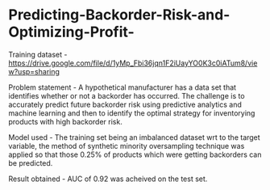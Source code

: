 # Predicting-Backorder-Risk-and-Optimizing-Profit-

Training dataset - https://drive.google.com/file/d/1yMp_Fbi36jqn1F2iUayYO0K3c0iATum8/view?usp=sharing

Problem statement - A hypothetical manufacturer has a data set that identifies whether or not a backorder has occurred. The challenge is to accurately predict future backorder risk using predictive analytics and machine learning and then to identify the optimal strategy for inventorying products with high backorder risk.

Model used - The training set being an imbalanced dataset wrt to the target variable, the method of synthetic minority oversampling technique was applied so that those 0.25% of products which were getting backorders can be predicted.

Result obtained - AUC of 0.92 was acheived on the test set.

